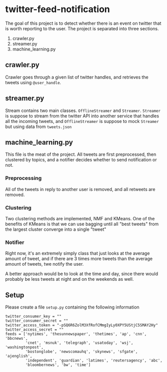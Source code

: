 # twitter-feed-notification

The goal of this project is to detect whether there is an event on twitter that
is worth reporting to the user. The project is separated into three sections.

1. crawler.py
2. streamer.py
3. machine_learning.py

## crawler.py

Crawler goes through a given list of twitter handles, and retrieves the tweets
using ``@user_handle``.

## streamer.py

Stream contains two main classes. ``OfflineStreamer`` and ``Streamer``.
``Streamer`` is suppose to stream from the twitter API into another service that handles all
the incoming tweets, and ``OfflineStreamer`` is suppose to mock ``Streamer``
but using data from ``tweets.json``

## machine_learning.py

This file is the meat of the project. All tweets are first preprocessed, then
clustered by topics, and a notifier decides whether to send notification or
not.

### Preprocessing

All of the tweets in reply to another user is removed, and all retweets are
removed.

### Clustering

Two clustering methods are implemented, NMF and KMeans. One of the benefits of
KMeans is that we can use bagging until all "best tweets" from the largest
cluster converge into a single "tweet"

### Notifier

Right now, it's an extremely simply class that just looks at the average amount
of tweet, and if there are 3 times more tweets than the average amount of
tweets, twe notify the user.

A better approach would be to look at the time and day, since there would
probably be less tweets at night and on the weekends as well.

## Setup

Please create a file ``setup.py`` containing the following information

```
twitter_consumer_key = ""
twitter_consumer_secret = ""
twitter_access_token = "-pSQ6R6ZolM3XfRofCMmgIyLy0XPY5UStjC5SMAY2Hy"
twitter_access_secret = ""
feeds = ['nytimes', 'thesunnewspaper', 'thetimes', 'ap', 'cnn', 'bbcnews',
         'cnet', 'msnuk', 'telegraph', 'usatoday', 'wsj', 'washingtonpost',
         'bostonglobe', 'newscomauhq', 'skynews', 'sfgate', 'ajenglish',
         'independent', 'guardian', 'latimes', 'reutersagency', 'abc',
         'bloombernews', 'bw', 'time']
```
